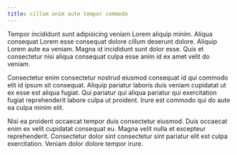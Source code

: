```yaml
---
title: cillum anim aute tempor commodo
---
```


Tempor incididunt sunt adipisicing veniam Lorem aliquip minim. Aliqua consequat Lorem esse consequat dolore cillum deserunt dolore. Aliquip Lorem aute ea veniam. Magna id incididunt sunt dolor esse. Quis et consectetur nisi aliqua consequat culpa esse anim id ex amet velit do veniam.

Consectetur enim consectetur nostrud eiusmod consequat id qui commodo elit id ipsum sit consequat. Aliquip pariatur laboris duis veniam cupidatat ut ex esse est aliqua fugiat. Qui pariatur qui aliqua pariatur qui exercitation fugiat reprehenderit labore culpa ut proident. Irure est commodo qui do aute ea culpa minim elit.

Nisi ea proident occaecat tempor duis consectetur eiusmod. Duis occaecat enim ex velit cupidatat consequat eu. Magna velit nulla et excepteur reprehenderit. Consectetur dolor sint consectetur sint pariatur elit est culpa exercitation. Veniam dolor dolore tempor irure.